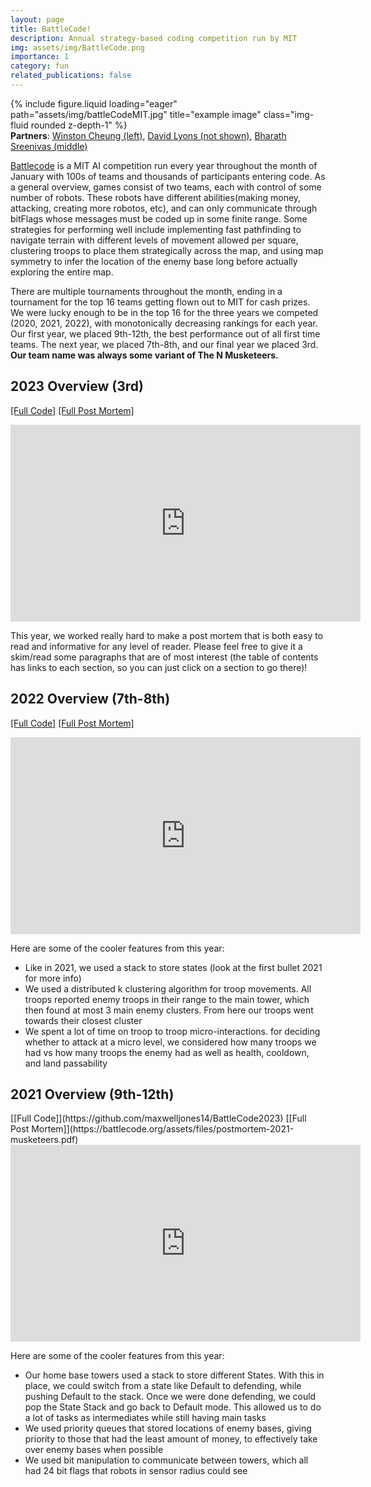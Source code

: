 ```yaml
---
layout: page
title: BattleCode!
description: Annual strategy-based coding competition run by MIT
img: assets/img/BattleCode.png
importance: 1
category: fun
related_publications: false
---
```


<div class="row">
    <div class="col-sm mt-3 mt-md-0">
        {% include figure.liquid loading="eager" path="assets/img/battleCodeMIT.jpg" title="example image" class="img-fluid rounded z-depth-1" %}
    </div>
</div>
<div class="caption">
<b>Partners</b>: <a class="text"
                        href="https://www.linkedin.com/in/winston-cheung/">Winston Cheung (left)</a>,
                    <a class="text" href="https://www.linkedin.com/in/david-lyons-cmu/">David Lyons (not shown)</a>,
                    <a class="text" href="https://www.bharathsreenivas.net/">Bharath Sreenivas (middle)</a></div>


[Battlecode](https://battlecode.org/) is a MIT AI competition run every year throughout the month of January with
100s of teams and thousands of participants entering code. As a general overview, games consist of two teams, each with control of some number of robots. These robots have different
abilities(making money, attacking, creating more robotos, etc),
and can only communicate through bitFlags whose messages must be coded up in some finite range. Some strategies for performing well include implementing fast pathfinding to navigate terrain with different levels of movement allowed per square, clustering troops to place them strategically across the map, and using map symmetry to infer the location of the enemy base long before actually exploring the entire map. 

There are multiple tournaments throughout the month, ending in a tournament for the top 16 teams getting flown out to MIT for cash prizes. We were lucky enough to be
in the top 16 for the three years we competed (2020, 2021, 2022), with monotonically decreasing rankings for each year. Our first year, we placed 9th-12th, the best performance out of all first time teams. The next year, we placed 7th-8th, and our final year we placed 3rd. **Our team name was always some variant of The N Musketeers.**

<h2> 2023 Overview (3rd)</h2>

[[Full Code]](https://github.com/maxwelljones14/BattleCode2023) [[Full Post Mortem]](https://battlecode.org/assets/files/postmortem-2023-4-musketeers.pdf)
 <iframe width="560" height="315" src="https://www.youtube.com/embed/oa4CAizd1Nk?start=8810"
                    title="YouTube video player" frameborder="0"
                    allow="accelerometer; autoplay; clipboard-write; encrypted-media; gyroscope; picture-in-picture; web-share"
                    allowfullscreen></iframe>


This year, we worked really hard to make a post mortem that is both easy to read and
informative for any level of reader. Please feel free to give it a skim/read some paragraphs
that are of most interest (the table of contents has links to each section, so you can just
click on a section to go there)!

<h2> 2022 Overview (7th-8th)</h2>

[[Full Code]](https://github.com/BSreenivas0713/Battlecode2022) [[Full Post Mortem]](https://battlecode.org/assets/files/postmortem-2022-5-musketeers.pdf)
 <iframe width="560" height="315" src="https://www.youtube.com/embed/X5d00wtBX3k?start=5832&end=6027"
                    title="YouTube video player" frameborder="0"
                    allow="accelerometer; autoplay; clipboard-write; encrypted-media; gyroscope; picture-in-picture; web-share"
                    allowfullscreen></iframe>


Here are some of the cooler features from this year:
- Like in 2021, we used a stack to store states (look at the first bullet 2021 for more
                                info)
- We used a distributed k clustering algorithm for troop movements. All troops reported
                                enemy troops in their range to the main tower, which then found at most 3 main enemy
                                clusters. From here our troops went towards their closest cluster
- We spent a lot of time on troop to troop micro-interactions. for deciding whether to
                                attack at a micro level, we considered how many troops we had vs how many troops the
                                enemy had as well as health, cooldown, and land passability


<h2> 2021 Overview (9th-12th)</h2>
[[Full Code]](https://github.com/maxwelljones14/BattleCode2023) [[Full Post Mortem]](https://battlecode.org/assets/files/postmortem-2021-musketeers.pdf)
 <iframe width="560" height="315" src="https://youtube.com/embed/WZrlJAE3LKw"
                    title="YouTube video player" frameborder="0"
                    allow="accelerometer; autoplay; clipboard-write; encrypted-media; gyroscope; picture-in-picture; web-share"
                    allowfullscreen></iframe>


Here are some of the cooler features from this year:
- Our home base towers used a stack to store different States. With this in place, we
                                could switch from a state like Default to defending, while pushing Default to the stack.
                                Once we were done defending, we could pop the State Stack and go back to Default mode.
                                This allowed us to do a lot of tasks as intermediates while still having main tasks
- We used priority queues that stored locations of enemy bases, giving priority to those
                                that had the least amount of money, to effectively take over enemy bases when possible
- We used bit manipulation to communicate between towers, which all had 24 bit flags that
                                robots in sensor radius could see
